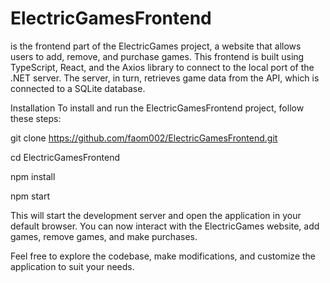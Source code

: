 # ElectricGamesFrontend 
is the frontend part of the ElectricGames project, a website that allows users to add, remove, and purchase games. This frontend is built using TypeScript, React, and the Axios library to connect to the local port of the .NET server. The server, in turn, retrieves game data from the API, which is connected to a SQLite database.

Installation
To install and run the ElectricGamesFrontend project, follow these steps:

git clone https://github.com/faom002/ElectricGamesFrontend.git

cd ElectricGamesFrontend

npm install

npm start

This will start the development server and open the application in your default browser. You can now interact with the ElectricGames website, add games, remove games, and make purchases.

Feel free to explore the codebase, make modifications, and customize the application to suit your needs.

